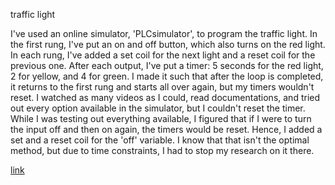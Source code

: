 traffic light

I've used an online simulator, 'PLCsimulator', to program the traffic light. In the first rung, I've put an on and off button, which also turns on the red light. In each rung, I've added a set coil for the next light and a reset coil for the previous one. After each output, I've put a timer: 5 seconds for the red light, 2 for yellow, and 4 for green. I made it such that after the loop is completed, it returns to the first rung and starts all over again, but my timers wouldn't reset. I watched as many videos as I could, read documentations, and tried out every option available in the simulator, but I couldn't reset the timer. While I was testing out everything available, I figured that if I were to turn the input off and then on again, the timers would be reset. Hence, I added a set and a reset coil for the 'off' variable. I know that that isn't the optimal method, but due to time constraints, I had to stop my research on it there.


[link](https://app.plcsimulator.online/tbqDfohBA3t9DXB9Bvo2)
